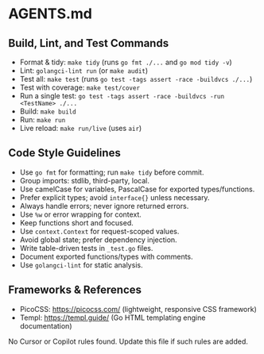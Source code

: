 # AGENTS.md

## Build, Lint, and Test Commands
- Format & tidy: `make tidy` (runs `go fmt ./...` and `go mod tidy -v`)
- Lint: `golangci-lint run` (or `make audit`)
- Test all: `make test` (runs `go test -tags assert -race -buildvcs ./...`)
- Test with coverage: `make test/cover`
- Run a single test: `go test -tags assert -race -buildvcs -run <TestName> ./...`
- Build: `make build`
- Run: `make run`
- Live reload: `make run/live` (uses `air`)

## Code Style Guidelines
- Use `go fmt` for formatting; run `make tidy` before commit.
- Group imports: stdlib, third-party, local.
- Use camelCase for variables, PascalCase for exported types/functions.
- Prefer explicit types; avoid `interface{}` unless necessary.
- Always handle errors; never ignore returned errors.
- Use `%w` or error wrapping for context.
- Keep functions short and focused.
- Use `context.Context` for request-scoped values.
- Avoid global state; prefer dependency injection.
- Write table-driven tests in `_test.go` files.
- Document exported functions/types with comments.
- Use `golangci-lint` for static analysis.

## Frameworks & References
- PicoCSS: https://picocss.com/ (lightweight, responsive CSS framework)
- Templ: https://templ.guide/ (Go HTML templating engine documentation)

No Cursor or Copilot rules found. Update this file if such rules are added.
